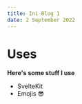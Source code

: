 ```yaml
---
title: Ini Blog 1
date: 2 September 2022
---
```



# Uses

**Here's some stuff I use**

- SvelteKit
- Emojis 😎